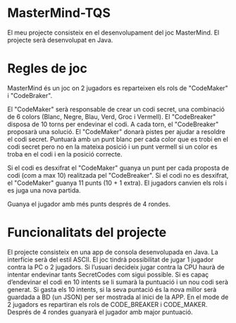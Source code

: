 # MasterMind-TQS

El meu projecte consisteix en el desenvolupament del joc MasterMind. El projecte serà desenvolupat en Java.

# Regles de joc 
MasterMind és un joc on 2 jugadors es reparteixen els rols de "CodeMaker" i "CodeBraker". 

El "CodeMaker" serà responsable de crear un codi secret, una combinació de 6 colors (Blanc, Negre, Blau, Verd, Groc i Vermell). El "CodeBreaker" disposa de 10 torns per endevinar el codi. A cada torn, el "CodeBreaker" proposarà una solució. El "CodeMaker" donarà pistes per ajudar a resoldre el codi secret. Puntuarà amb un punt blanc per cada color que  es trobi en el codi secret pero no en la mateixa posició i un punt vermell si un color es troba en el codi i en la posició correcte.

Si el codi es desxifrat el "CodeMaker" guanya un punt per cada proposta de codi (com a max 10) realitzada pel "CodeBreaker". Si el codi no es desxifrat, el "CodeMaker" guanya 11 punts (10 + 1 extra).
El jugadors canvien els rols i es juga una nova partida. 

Guanya el jugador amb més punts després de 4 rondes.

# Funcionalitats del projecte 
El projecte consisteix en una app de consola desenvolupada en Java. La interfície serà del estil ASCII. El joc tindrà possibilitat de jugar 1 jugador contra la PC o 2 jugadors. Si l’usuari decideix jugar contra la CPU haurà de intentar endevinar tants SecretCodes com sigui possible. Si es capaç d’endevinar el codi en 10 intents se li sumarà la puntuació i un nou codi serà generat. Si gasta els 10 intents, si la seva puntació és la nova millor serà guardada a BD (un JSON) per ser mostrada al inici de la APP.
En el mode de 2 jugadors es repartiran els rols de CODE_BREAKER i CODE_MAKER. Després de 4 rondes guanyarà el jugador amb major puntuació.
